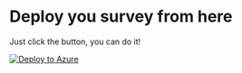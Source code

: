 Deploy you survey from here
====================
Just click the button, you can do it!

[![Deploy to Azure](http://azuredeploy.net/deploybutton.png)](https://azuredeploy.net/)